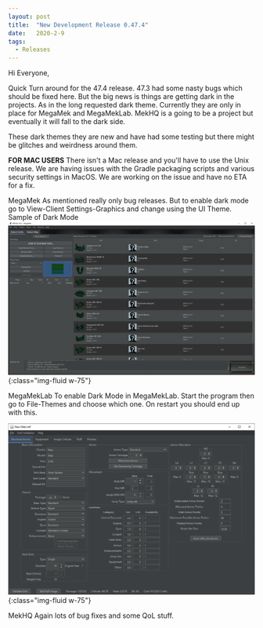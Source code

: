 ```yaml
---
layout: post
title:  "New Development Release 0.47.4"
date:   2020-2-9
tags:
  - Releases
---
```

Hi Everyone,

Quick Turn around for the 47.4 release. 47.3 had some nasty bugs which should be fixed here. But the big news is things are getting dark in the projects. As in the long requested dark theme. Currently they are only in place for MegaMek and MegaMekLab. MekHQ is a going to be a project but eventually it will fall to the dark side.

These dark themes they are new and have had some testing but there might be glitches and weirdness around them.

**FOR MAC USERS**
There isn't a Mac release and you'll have to use the Unix release. We are having issues with the Gradle packaging scripts and various security settings in MacOS. We are working on the issue and have no ETA for a fix.

MegaMek
As mentioned really only bug releases. But to enable dark mode go to View-Client Settings-Graphics and change using the UI Theme.
Sample of Dark Mode
![New Map GUI](/assets/images/screenshots/MMDarkMode.png){:class="img-fluid w-75"}

MegaMekLab
To enable Dark Mode in MegaMekLab. Start the program then go to File-Themes and choose which one. On restart you should end up with this.

![New Map GUI](/assets/images/screenshots/MMLDarkMode.png){:class="img-fluid w-75"}

MekHQ
Again lots of bug fixes and some QoL stuff.
